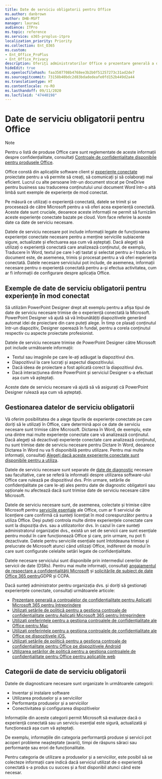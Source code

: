 ```yaml
---
title: Date de serviciu obligatorii pentru Office
ms.author: danbrown
author: DHB-MSFT
manager: laurawi
audience: ITPro
ms.topic: reference
ms.service: o365-proplus-itpro
localization_priority: Priority
ms.collection: Ent_O365
ms.custom:
- Ent_Office_ProPlus
- Ent_Office_Privacy
description: Oferiți administratorilor Office o prezentare generală a datelor de serviciu obligatorii care sunt colectate despre experiențele de mod conectat din Office.
hideEdit: true
ms.openlocfilehash: faa3507708b4768ee3b2b0f51257273c31ad2de7
ms.sourcegitcommit: 73158b40bdc2d83bdadedeafe0fd152b449d2a44
ms.translationtype: HT
ms.contentlocale: ro-RO
ms.lasthandoff: 09/11/2020
ms.locfileid: "47440198"
---
```

# <a name="required-service-data-for-office"></a>Date de serviciu obligatorii pentru Office

> [!NOTE]
> Pentru o listă de produse Office care sunt reglementate de aceste informații despre confidențialitate, consultați [Controale de confidențialitate disponibile pentru produsele Office](products-versions-privacy-controls.md).

Office constă din aplicațiile software client și [experiențe conectate](connected-experiences.md) proiectate pentru a vă permite să creați, să comunicați și să colaborați mai eficient. Lucrul cu alte persoane într-un document stocat pe OneDrive pentru business sau traducerea conținutului unui document Word într-o altă limbă sunt exemple de experiențe de mod conectat.

Pe măsură ce utilizați o experiență conectată, datele se trimit și se procesează de către Microsoft pentru a vă oferi acea experiență conectată. Aceste date sunt cruciale, deoarece aceste informații ne permit să furnizăm aceste experiențe conectate bazate pe cloud. Vom face referire la aceste date ca date de serviciu necesare.

Datele de serviciu necesare pot include informații legate de funcționarea experienței conectate necesare pentru a menține serviciile subiacente sigure, actualizate și efectuarea așa cum vă așteptați. Dacă alegeți să utilizați o experiență conectată care analizează conținutul, de exemplu, Traducere în Word, textul pe care l-ați tastat și selectat pentru a-l traduce în document este, de asemenea, trimis și procesat pentru a vă oferi experiența conectată. Datele necesare serviciului pot include, de asemenea, informații necesare pentru o experiență conectată pentru a-și efectua activitatea, cum ar fi informații de configurare despre aplicația Office.

## <a name="example-of-required-service-data-for-a-connected-experience"></a>Exemple de date de serviciu obligatorii pentru experiențe în mod conectat

Să utilizăm PowerPoint Designer drept alt exemplu pentru a afișa tipul de date de serviciu necesare trimise de o experiență conectată la Microsoft. PowerPoint Designer vă ajută să vă îmbunătățiți diapozitivele generând automat idei de proiectare din care puteți alege. În timp ce plasați conținutul într-un diapozitiv, Designer operează în fundal, pentru a corela conținutul respectiv cu aspecte proiectate profesionist.

Datele de serviciu necesare trimise de PowerPoint Designer către Microsoft pot include următoarele informații:
- Textul sau imaginile pe care le-ați adăugat la diapozitivul dvs.
- Diapozitivul la care lucrați și aspectul diapozitivului.
- Dacă ideea de proiectare a fost aplicată corect la diapozitivul dvs.
- Dacă interacțiunea dintre PowerPoint și serviciul Designer s-a efectuat așa cum vă așteptați.

Aceste date de serviciu necesare vă ajută să vă asigurați că PowerPoint Designer rulează așa cum vă așteptați.

## <a name="manage-required-service-data"></a>Gestionarea datelor de serviciu obligatorii

Vă oferim posibilitatea de a alege tipurile de experiențe conectate pe care doriți să le utilizați în Office, care determină apoi ce date de serviciu necesare sunt trimise către Microsoft. Dictarea în Word, de exemplu, este una dintre mai multe experiențe conectate care vă analizează conținutul. Dacă alegeți să dezactivați experiențe conectate care analizează conținutul, nu sunt trimise date de serviciu necesare pentru Dictare în Word, deoarece Dictarea în Word nu va fi disponibilă pentru utilizare. Pentru mai multe informații, consultați [Alegeți dacă aceste experiențe conectate sunt disponibile pentru a utiliza](connected-experiences.md#choose-whether-these-connected-experiences-are-available-to-use).

Datele de serviciu necesare sunt separate de [date de diagnostic](overview-privacy-controls.md#diagnostic-data-sent-from-microsoft-365-apps-for-enterprise-to-microsoft) necesare sau facultative, care se referă la informații despre utilizarea software-ului Office care rulează pe dispozitivul dvs. Prin urmare, setările de confidențialitate pe care le-ați ales pentru date de diagnostic obligatorii sau opționale nu afectează dacă sunt trimise date de serviciu necesare către Microsoft.

Datele de serviciu necesare sunt, de asemenea, colectate și trimise către Microsoft pentru [serviciile esențiale](essential-services.md) ale Office, cum ar fi serviciul de licențiere care confirmă că sunteți licențiat în mod corespunzător pentru a utiliza Office. Deși puteți controla multe dintre experiențele conectate care sunt la dispoziția dvs. sau a utilizatorilor dvs. în cazul în care sunteți administratorul organizației dvs., există un set de servicii care sunt esențiale pentru modul în care funcționează Office și care, prin urmare, nu pot fi dezactivate. Datele pentru serviciile esențiale sunt întotdeauna trimise și prelucrate de Microsoft atunci când utilizați Office, indiferent de modul în care sunt configurate celelalte setări legate de confidențialitate.

Datele necesare serviciului sunt disponibile prin intermediul cererilor de servicii de date (DSRs). Pentru mai multe informații, consultați [angajamentul de respectare a confidențialității Microsoft](https://privacy.microsoft.com/privacystatement) și [solicitările de subiect de date Office 365 pentru](https://docs.microsoft.com/microsoft-365/compliance/gdpr-dsr-office365)GDPR și CCPA.

Dacă sunteți administrator pentru organizația dvs. și doriți să gestionați experiențele conectate, consultați următoarele articole:

- [Prezentare generală a controalelor de confidențialitate pentru Aplicații Microsoft 365 pentru întreprindere](overview-privacy-controls.md)
- [Utilizați setările de politică pentru a gestiona controale de confidențialitate pentru Aplicații Microsoft 365 pentru întreprindere](manage-privacy-controls.md)
- [Utilizați preferințele pentru a gestiona controalele de confidențialitate ale Office pentru Mac](mac-privacy-preferences.md)
- [Utilizați preferințele pentru a gestiona controalele de confidențialitate ale Office pe dispozitivele iOS.](ios-privacy-preferences.md)
- [Utilizați setările de politică pentru a gestiona controale de confidențialitate pentru Office pe dispozitivele Android](android-privacy-controls.md)
- [Utilizarea setărilor de politică pentru a gestiona controalele de confidențialitate pentru Office pentru aplicațiile web](office-web-privacy-controls.md)

## <a name="categories-of-required-service-data"></a>Categorii de date de serviciu obligatorii

Datele de diagnosticare necesare sunt organizate în următoarele categorii:

- Inventar și instalare software
- Utilizarea produselor și a serviciilor
- Performanța produselor și a serviciilor
- Conectivitatea și configurarea dispozitivelor

Informațiile din aceste categorii permit Microsoft să evalueze dacă o experiență conectată sau un serviciu esențial este sigură, actualizată și funcționează așa cum vă așteptați.

De exemplu, informațiile din categoria performanță produse și servicii pot acoperi probleme neașteptate (avarii), timpi de răspuns săraci sau performanțe sau erori de funcționalitate.

Pentru categoria de utilizare a produselor și a serviciilor, este posibil să se colecteze informații care indică dacă serviciul utilizat de o experiență conectată s-a produs cu succes și a fost disponibil atunci când este necesar.